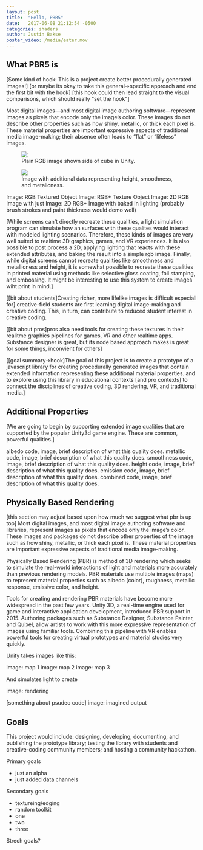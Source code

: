 ```yaml
---
layout: post
title:  "Hello, PBR5"
date:   2017-06-08 21:12:54 -0500
categories: shaders
author: Justin Bakse
poster_video: /media/eater.mov
---
```


## What PBR5 is

[Some kind of hook: This is a project create better procedurally generated images!]
[or maybe its okay to take this general->specific approach and end the first bit with the hook]
[this hook could then lead straight to the visual comparisons, which should really "set the hook"]

Most digital images—and most digital image authoring software—represent images as pixels that encode only the image’s color. These images do not describe other properties such as how shiny, metallic, or thick each pixel is. These material properties are important expressive aspects of traditional media image-making; their absence often leads to “flat” or “lifeless” images.

<div class="figures">
    <figure>
        <img src="{{site.baseurl}}/media/hello_pbr5/checker_rgb.png">
        <figcaption>
        Plain RGB image shown side of cube in Unity.
        </figcaption>
    </figure>
	<figure>
		<img src="{{site.baseurl}}/media/hello_pbr5/checker_pbr.png">
		<figcaption>
		Image with additional data representing height, smoothness, and metalicness.
		</figcaption>
	</figure>
</div>



Image: RGB Textured Object
Image: RGB+ Texture Object
Image: 2D RGB Image with just
Image: 2D RGB+ Image with baked in lighting (probably brush strokes and paint thickness would demo well)

[While screens can't directly recreate these qualities, a light simulation program can simulate how an surfaces with these qualites would interact with modeled lighting scenarios. Therefore, these kinds of images are very well suited to realtime 3D graphics, games, and VR experiences. It is also possible to post process a 2D, applying lighting that reacts with these extended attributes, and baking the result into a simple rgb image. Finally, while digital screens cannot recreate qualities like smoothness and metallicness and height, it is somewhat possible to recreate these qualities in printed material using methods like selective gloss coating, foil stamping, and embossing. It might be interesting to use this system to create images wiht print in mind.]

[[bit about students]Creating richer, more lifelike images is difficult especiall for] creative-field students are first learning digital image-making and creative coding. This, in turn, can contribute to reduced student interest in creative coding.

[[bit about pros]pros also need tools for creating these textures in their realitme graphics pipelines for games, VR and other realtime apps. Substance designer is great, but its node based approach makes is great for some things, inconvient for others]

[[goal summary->hook]The goal of this project is to create a prototype of a javascript library for creating procedurally generated images that contain extended information representing these additional material properties.
and to explore using this library in educational contexts [and pro contexts] to connect the disciplines of creative coding, 3D rendering, VR, and traditional media.]

## Additional Properties

[We are going to begin by supporting extended image qualities that are supported by the popular Unity3d game engine. These are common, powerful qualities.]

albedo code, image, brief description of what this quality does.
metallic code, image, brief description of what this quality does.
smoothness code, image, brief description of what this quality does.
height code, image, brief description of what this quality does.
emission code, image, brief description of what this quality does.
combined code, image, brief description of what this quality does.


## Physically Based Rendering
[this section may adjust based upon how much we suggest what pbr is up top]
Most digital images, and most digital image authoring software and libraries, represent images as pixels that encode only the image’s color. These images and packages do not describe other properties of the image such as how shiny, metallic, or thick each pixel is. These material properties are important expressive aspects of traditional media image-making.

Physically Based Rendering (PBR) is method of 3D rendering which seeks to simulate the real-world interactions of light and materials more accurately than previous rendering models. PBR materials use multiple images (maps) to represent material properties such as albedo (color), roughness, metallic response, emissive color, and height.

Tools for creating and rendering PBR materials have become more widespread in the past few years. Unity 3D, a real-time engine used for game and interactive application development, introduced PBR support in 2015. Authoring packages such as Substance Designer, Substance Painter, and Quixel, allow artists to work with this more expressive representation of images using familiar tools. Combining this pipeline with VR enables powerful tools for creating virtual prototypes and material studies very quickly.

Unity takes images like this:

image: map 1
image: map 2
image: map 3

And simulates light to create

image: rendering


[something about psudeo code]
image: imagined output

## Goals

This project would include: designing, developing, documenting, and publishing the prototype library; testing the library with students and creative-coding community members; and hosting a community hackathon.

Primary goals
- just an alpha
- just added data channels

Secondary goals
- textureing/edging
- random toolkit
- one
- two
- three

Strech goals?
